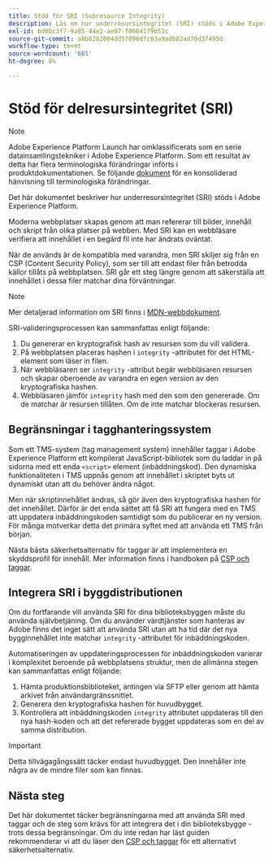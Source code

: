 ```yaml
---
title: Stöd för SRI (Subresource Integrity)
description: Läs om hur underresursintegritet (SRI) stöds i Adobe Experience Platform.
exl-id: bd8bc3f7-9a85-44e2-ae07-f0664179b51c
source-git-commit: a8b0282004dd57096dfc63a9adb82ad70d37495d
workflow-type: tm+mt
source-wordcount: '601'
ht-degree: 0%

---
```


# Stöd för delresursintegritet (SRI)

>[!NOTE]
>
>Adobe Experience Platform Launch har omklassificerats som en serie datainsamlingstekniker i Adobe Experience Platform. Som ett resultat av detta har flera terminologiska förändringar införts i produktdokumentationen. Se följande [dokument](../../term-updates.md) för en konsoliderad hänvisning till terminologiska förändringar.

Det här dokumentet beskriver hur underresursintegritet (SRI) stöds i Adobe Experience Platform.

Moderna webbplatser skapas genom att man refererar till bilder, innehåll och skript från olika platser på webben. Med SRI kan en webbläsare verifiera att innehållet i en begärd fil inte har ändrats oväntat.

När de används är de kompatibla med varandra, men SRI skiljer sig från en CSP (Content Security Policy), som ser till att endast filer från betrodda källor tillåts på webbplatsen. SRI går ett steg längre genom att säkerställa att innehållet i dessa filer matchar dina förväntningar.

>[!NOTE]
>
>Mer detaljerad information om SRI finns i [MDN-webbdokument](https://developer.mozilla.org/en-US/docs/Web/Security/Subresource_Integrity).

SRI-valideringsprocessen kan sammanfattas enligt följande:

1. Du genererar en kryptografisk hash av resursen som du vill validera.
1. På webbplatsen placeras hashen i `integrity` -attributet för det HTML-element som läser in filen.
1. När webbläsaren ser `integrity` -attribut begär webbläsaren resursen och skapar oberoende av varandra en egen version av den kryptografiska hashen.
1. Webbläsaren jämför `integrity` hash med den som den genererade. Om de matchar är resursen tillåten. Om de inte matchar blockeras resursen.

## Begränsningar i tagghanteringssystem

Som ett TMS-system (tag management system) innehåller taggar i Adobe Experience Platform ett kompilerat JavaScript-bibliotek som du laddar in på sidorna med ett enda `<script>` element (inbäddningskod). Den dynamiska funktionaliteten i TMS uppnås genom att innehållet i skriptet byts ut dynamiskt utan att du behöver ändra något.

Men när skriptinnehållet ändras, så gör även den kryptografiska hashen för det innehållet. Därför är det enda sättet att få SRI att fungera med en TMS att uppdatera inbäddningskoden samtidigt som du publicerar en ny version. För många motverkar detta det primära syftet med att använda ett TMS från början.

Nästa bästa säkerhetsalternativ för taggar är att implementera en skyddsprofil för innehåll. Mer information finns i handboken på [CSP och taggar](./content-security-policy.md).

## Integrera SRI i byggdistributionen

Om du fortfarande vill använda SRI för dina biblioteksbyggen måste du använda självbetjäning. Om du använder värdtjänster som hanteras av Adobe finns det inget sätt att använda SRI utan att ha tid där det nya bygginnehållet inte matchar `integrity` -attributet för inbäddningskoden.

Automatiseringen av uppdateringsprocessen för inbäddningskoden varierar i komplexitet beroende på webbplatsens struktur, men de allmänna stegen kan sammanfattas enligt följande:

1. Hämta produktionsbiblioteket, antingen via SFTP eller genom att hämta arkivet från användargränssnittet.
1. Generera den kryptografiska hashen för huvudbygget.
1. Kontrollera att inbäddningskoden `integrity` attributet uppdateras till den nya hash-koden och att det refererade bygget uppdateras som en del av samma distribution.

>[!IMPORTANT]
>
>Detta tillvägagångssätt täcker endast huvudbygget. Den innehåller inte några av de mindre filer som kan finnas.

## Nästa steg

Det här dokumentet täcker begränsningarna med att använda SRI med taggar och de steg som krävs för att integrera det i din biblioteksbygge - trots dessa begränsningar. Om du inte redan har läst guiden rekommenderar vi att du läser den [CSP och taggar](./content-security-policy.md) för ett alternativt säkerhetsalternativ.
